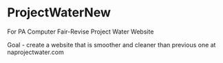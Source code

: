 # ProjectWaterNew
For PA Computer Fair-Revise Project Water Website

Goal - create a website that is smoother and cleaner than previous one at naprojectwater.com
